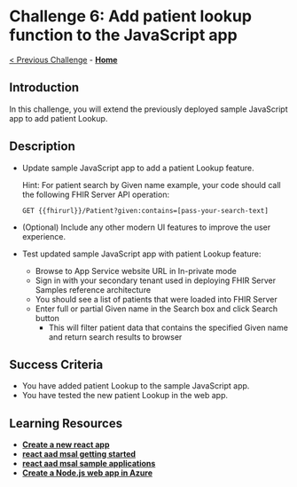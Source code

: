 # Challenge 6: Add patient lookup function to the JavaScript app

[< Previous Challenge](./Challenge05.md) - **[Home](../readme.md)** 

## Introduction

In this challenge, you will extend the previously deployed sample JavaScript app to add patient Lookup.

## Description

- Update sample JavaScript app to add a patient Lookup feature.

    Hint: 
    For patient search by Given name example, your code should call the following FHIR Server API operation:
    
    `GET {{fhirurl}}/Patient?given:contains=[pass-your-search-text]`

- (Optional) Include any other modern UI features to improve the user experience.
- Test updated sample JavaScript app with patient Lookup feature:
  - Browse to App Service website URL in In-private mode
  - Sign in with your secondary tenant used in deploying FHIR Server Samples reference architecture
  - You should see a list of patients that were loaded into FHIR Server
  - Enter full or partial Given name in the Search box and click Search button
    - This will filter patient data that contains the specified Given name and return search results to browser

## Success Criteria
- You have added patient Lookup to the sample JavaScript app.
- You have tested the new patient Lookup in the web app.

## Learning Resources

- **[Create a new react app](https://reactjs.org/docs/create-a-new-react-app.html#create-react-app)**
- **[react aad msal getting started](https://www.npmjs.com/package/react-aad-msal#checkered_flag-getting-started)**
- **[react aad msal sample applications](https://www.npmjs.com/package/react-aad-msal#cd-sample-applications)**
- **[Create a Node.js web app in Azure](https://docs.microsoft.com/en-us/azure/app-service/quickstart-nodejs?pivots=platform-linux)**